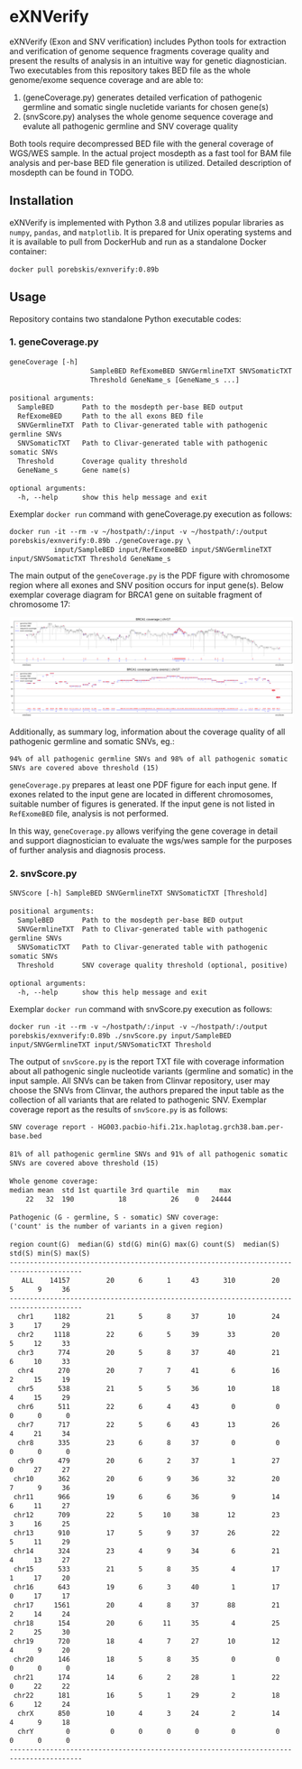 # eXNVerify

eXNVerify (Exon and SNV verification) includes Python tools for extraction and verification of genome sequence fragments coverage quality and present the results of analysis in an intuitive way for genetic diagnostician. Two executables from this repository takes BED file as the whole genome/exome sequence coverage and are able to:
1. (geneCoverage.py) generates detailed verfication of pathogenic germline and somatic single nucletide variants for chosen gene(s)
2. (snvScore.py) analyses the whole genome sequence coverage and evalute all pathogenic germline and SNV coverage quality

Both tools require decompressed BED file with the general coverage of WGS/WES sample. In the actual project mosdepth as a fast tool for BAM file analysis and per-base BED file generation is utilized. Detailed description of mosdepth can be found in TODO.

## Installation

eXNVerify is implemented with Python 3.8 and utilizes popular libraries as `numpy`, `pandas`, and `matplotlib`. It is prepared for Unix operating systems and it is available to pull from DockerHub and run as a standalone Docker container:

`docker pull porebskis/exnverify:0.89b`

## Usage

Repository contains two standalone Python executable codes:

### 1. geneCoverage.py
```
geneCoverage [-h]
                    SampleBED RefExomeBED SNVGermlineTXT SNVSomaticTXT
                    Threshold GeneName_s [GeneName_s ...]

positional arguments:
  SampleBED       Path to the mosdepth per-base BED output
  RefExomeBED     Path to the all exons BED file
  SNVGermlineTXT  Path to Clivar-generated table with pathogenic germline SNVs
  SNVSomaticTXT   Path to Clivar-generated table with pathogenic somatic SNVs
  Threshold       Coverage quality threshold
  GeneName_s      Gene name(s)

optional arguments:
  -h, --help      show this help message and exit
```

Exemplar ``docker run`` command with geneCoverage.py execution as follows:
```
docker run -it --rm -v ~/hostpath/:/input -v ~/hostpath/:/output porebskis/exnverify:0.89b ./geneCoverage.py \
           input/SampleBED input/RefExomeBED input/SNVGermlineTXT input/SNVSomaticTXT Threshold GeneName_s
```

The main output of the ``geneCoverage.py`` is the PDF figure with chromosome region where all exones and SNV position occurs for input gene(s). Below exemplar coverage diagram for BRCA1 gene on suitable fragment of chromosome 17:

![BRCA1 coverage](/fig/BRCA1.chr17.HG003.pacbio-hifi.21x.haplotag.grch38.bam.per-base.bed.png)

Additionally, as summary log, information about the coverage quality of all pathogenic germline and somatic SNVs, eg.:
```
94% of all pathogenic germline SNVs and 98% of all pathogenic somatic SNVs are covered above threshold (15)
```

``geneCoverage.py`` prepares at least one PDF figure for each input gene. If exones related to the input gene are located in different chromosomes, suitable number of figures is generated. If the input gene is not listed in ``RefExomeBED`` file, analysis is not performed. 


In this way, ``geneCoverage.py`` allows verifying the gene coverage in detail and support diagnostician to evaluate the wgs/wes sample for the purposes of further analysis and diagnosis process.

### 2. snvScore.py
```
SNVScore [-h] SampleBED SNVGermlineTXT SNVSomaticTXT [Threshold]

positional arguments:
  SampleBED       Path to the mosdepth per-base BED output
  SNVGermlineTXT  Path to Clivar-generated table with pathogenic germline SNVs
  SNVSomaticTXT   Path to Clivar-generated table with pathogenic somatic SNVs
  Threshold       SNV coverage quality threshold (optional, positive)

optional arguments:
  -h, --help      show this help message and exit
```

Exemplar ``docker run`` command with snvScore.py execution as follows:
```
docker run -it --rm -v ~/hostpath/:/input -v ~/hostpath/:/output porebskis/exnverify:0.89b ./snvScore.py input/SampleBED input/SNVGermlineTXT input/SNVSomaticTXT Threshold
```

The output of ``snvScore.py`` is the report TXT file with coverage information about all pathogenic single nucleotide variants (germline and somatic) in the input sample. All SNVs can be taken from Clinvar repository, user may choose the SNVs from Clinvar, the authors prepared the input table as the collection of all variants that are related to pathogenic SNV. Exemplar coverage report as the results of ``snvScore.py`` is as follows:
```
SNV coverage report - HG003.pacbio-hifi.21x.haplotag.grch38.bam.per-base.bed

81% of all pathogenic germline SNVs and 91% of all pathogenic somatic SNVs are covered above threshold (15)

Whole genome coverage:
median mean  std 1st quartile 3rd quartile  min     max
    22   32  190           18           26    0   24444

Pathogenic (G - germline, S - somatic) SNV coverage:
('count' is the number of variants in a given region)

region count(G)  median(G) std(G) min(G) max(G) count(S)  median(S) std(S) min(S) max(S)
----------------------------------------------------------------------------------------
   ALL    14157         20      6      1     43      310         20      5      9     36
----------------------------------------------------------------------------------------
  chr1     1182         21      5      8     37       10         24      3     17     29
  chr2     1118         22      6      5     39       33         20      5     12     33
  chr3      774         20      5      8     37       40         21      6     10     33
  chr4      270         20      7      7     41        6         16      2     15     19
  chr5      538         21      5      5     36       10         18      4     15     29
  chr6      511         22      6      4     43        0          0      0      0      0
  chr7      717         22      5      6     43       13         26      4     21     34
  chr8      335         23      6      8     37        0          0      0      0      0
  chr9      479         20      6      2     37        1         27      0     27     27
 chr10      362         20      6      9     36       32         20      7      9     36
 chr11      966         19      6      6     36        9         14      6     11     27
 chr12      709         22      5     10     38       12         23      3     16     25
 chr13      910         17      5      9     37       26         22      5     11     29
 chr14      324         23      4      9     34        6         21      4     13     27
 chr15      533         21      5      8     35        4         17      1     17     20
 chr16      643         19      6      3     40        1         17      0     17     17
 chr17     1561         20      4      8     37       88         21      2     14     24
 chr18      154         20      6     11     35        4         25      2     25     30
 chr19      720         18      4      7     27       10         12      4      9     20
 chr20      146         18      5      8     35        0          0      0      0      0
 chr21      174         14      6      2     28        1         22      0     22     22
 chr22      181         16      5      1     29        2         18      6     12     24
  chrX      850         10      4      3     24        2         14      4      9     18
  chrY        0          0      0      0      0        0          0      0      0      0
----------------------------------------------------------------------------------------
```

